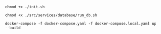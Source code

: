 ```
chmod +x ./init.sh
```

```
chmod +x ./src/services/database/run_db.sh
```

```
docker-compose -f docker-compose.yaml -f docker-compose.local.yaml up --build
```